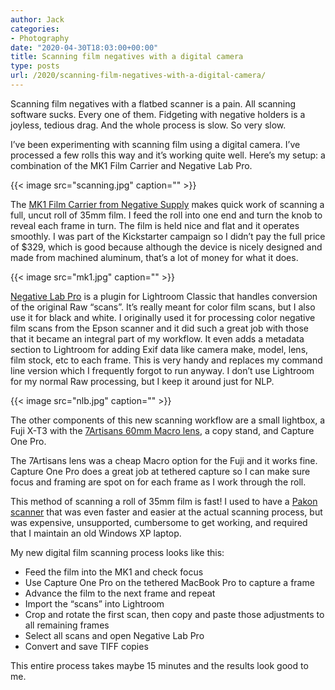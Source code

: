 ```yaml
---
author: Jack
categories:
- Photography
date: "2020-04-30T18:03:00+00:00"
title: Scanning film negatives with a digital camera
type: posts
url: /2020/scanning-film-negatives-with-a-digital-camera/
---
```

Scanning film negatives with a flatbed scanner is a pain. All scanning software sucks. Every one of them. Fidgeting with negative holders is a joyless, tedious drag. And the whole process is slow. So very slow.

I’ve been experimenting with scanning film using a digital camera. I’ve processed a few rolls this way and it’s working quite well. Here’s my setup: a combination of the MK1 Film Carrier and Negative Lab Pro.

{{< image src="scanning.jpg" caption="" >}}


The [MK1 Film Carrier from Negative Supply][1] makes quick work of scanning a full, uncut roll of 35mm film. I feed the roll into one end and turn the knob to reveal each frame in turn. The film is held nice and flat and it operates smoothly. I was part of the Kickstarter campaign so I didn’t pay the full price of $329, which is good because although the device is nicely designed and made from machined aluminum, that’s a lot of money for what it does.

{{< image src="mk1.jpg" caption="" >}}

[Negative Lab Pro][2] is a plugin for Lightroom Classic that handles conversion of the original Raw “scans”. It’s really meant for color film scans, but I also use it for black and white. I originally used it for processing color negative film scans from the Epson scanner and it did such a great job with those that it became an integral part of my workflow. It even adds a metadata section to Lightroom for adding Exif data like camera make, model, lens, film stock, etc to each frame. This is very handy and replaces my command line version which I frequently forgot to run anyway. I don’t use Lightroom for my normal Raw processing, but I keep it around just for NLP. 

{{< image src="nlb.jpg" caption="" >}}

The other components of this new scanning workflow are a small lightbox, a Fuji X-T3 with the [7Artisans 60mm Macro lens][3], a copy stand, and Capture One Pro.

The 7Artisans lens was a cheap Macro option for the Fuji and it works fine. Capture One Pro does a great job at tethered capture so I can make sure focus and framing are spot on for each frame as I work through the roll.

This method of scanning a roll of 35mm film is fast! I used to have a [Pakon scanner][4] that was even faster and easier at the actual scanning process, but was expensive, unsupported, cumbersome to get working, and required that I maintain an old Windows XP laptop.

My new digital film scanning process looks like this:

- Feed the film into the MK1 and check focus
- Use Capture One Pro on the tethered MacBook Pro to capture a frame
- Advance the film to the next frame and repeat
- Import the “scans” into Lightroom
- Crop and rotate the first scan, then copy and paste those adjustments to all remaining frames
- Select all scans and open Negative Lab Pro
- Convert and save TIFF copies


This entire process takes maybe 15 minutes and the results look good to me.

 [1]: https://www.negative.supply/35mm
 [2]: https://www.negativelabpro.com
 [3]: https://www.bhphotovideo.com/c/product/1485799-REG/7artisans_photoelectric_a112_x_60mm_f_2_8_fuji.html
 [4]: https://www.baty.net/2015/the-kodak-pakon-f-135-plus-scanner-2/
